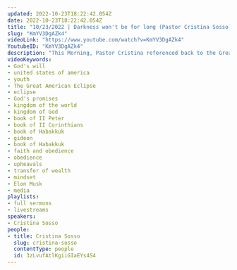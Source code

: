 ```yaml
---
updated: 2022-10-23T18:22:42.054Z
date: 2022-10-23T18:22:42.054Z
title: "10/23/2022 | Darkness won't be for long (Pastor Cristina Sosso)"
slug: "KmYV3DgAZk4"
videoLink: "https://www.youtube.com/watch?v=KmYV3DgAZk4"
YoutubeID: "KmYV3DgAZk4"
description: "This Morning, Pastor Cristina referenced back to the Great Eclipse back in 2017. She talks about how God revealed to her that like an eclipse, there will only be darkness for a short amount of time and the light, which is the body of Christ, will prevail. She also mentions the things of God are not convenient to the eyes, they require discipline, obedience, and consistency. Something we need to understand is our minds are so microscopic compared to God's. Sometimes the instructions God has given to us don't make sense, but we don't need to understand, we just need to get in line with what he says and stop trying to take control. We can't continue to do things ours or the worlds way any longer, if we want to partake in the Transfer of Wealth and Influence. This sermon was delivered by Pastor Cristina Sosso at Freedom Fellowship Church International on March 28, 2021."
videoKeywords:
- God's will
- united states of america
- youth
- The Great American Eclipse
- eclipse
- God's promises
- kingdom of the world
- kingdom of God
- book of II Peter
- book of II Corinthians
- book of Habakkuk
- gideon
- book of Habakkuk
- faith and obedience
- obedience
- upheavals
- transfer of wealth
- mindset
- Elon Musk
- media
playlists:
- full sermons
- livestreams
speakers:
- Cristina Sosso
people:
- title: Cristina Sosso
  slug: cristina-sosso
  contentType: people
  id: 3zLvufAtlKgiiGIaEYs4S4
---
```

